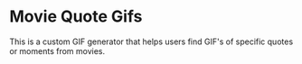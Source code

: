 # Movie Quote Gifs
This is a custom GIF generator that helps users find GIF's of specific quotes or moments from movies.
